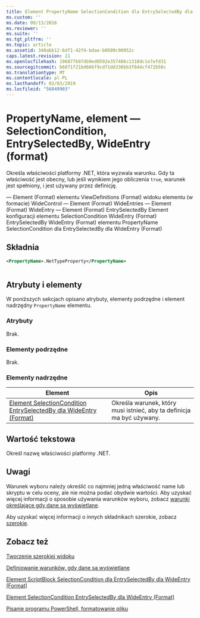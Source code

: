 ```yaml
---
title: Element PropertyName SelectionCondition dla EntrySelectedBy dla WideEntry (Format) | Dokumentacja firmy Microsoft
ms.custom: ''
ms.date: 09/13/2016
ms.reviewer: ''
ms.suite: ''
ms.tgt_pltfrm: ''
ms.topic: article
ms.assetid: 340abb12-6df1-42f4-bdae-b0509c90952c
caps.latest.revision: 11
ms.openlocfilehash: 196877b97db9ed0592e357486c1318dc1e7efd31
ms.sourcegitcommit: b6871f21bd666f9cd71dd336bb3f844cf472b56c
ms.translationtype: MT
ms.contentlocale: pl-PL
ms.lasthandoff: 02/03/2019
ms.locfileid: "56849903"
---
```

# <a name="propertyname-element-for-selectioncondition-for-entryselectedby-for-wideentry-format"></a>PropertyName, element — SelectionCondition, EntrySelectedBy, WideEntry (format)

Określa właściwości platformy .NET, która wyzwala warunku. Gdy ta właściwość jest obecny, lub jeśli wynikiem jego obliczenia `true`, warunek jest spełniony, i jest używany przez definicję.

— Element (Format) elementu ViewDefinitions (Format) widoku elementu (w formacie) WideControl — Element (Format) WideEntries — Element (Format) WideEntry — Element (Format) EntrySelectedBy Element konfiguracji elementu SelectionCondition WideEntry (Format) EntrySelectedBy WideEntry (Format) elementu PropertyName SelectionCondition dla EntrySelectedBy dla WideEntry (Format)

## <a name="syntax"></a>Składnia

```xml
<PropertyName>.NetTypeProperty</PropertyName>
```

```csharp

```

## <a name="attributes-and-elements"></a>Atrybuty i elementy

W poniższych sekcjach opisano atrybuty, elementy podrzędne i element nadrzędny `PropertyName` elementu.

### <a name="attributes"></a>Atrybuty

Brak.

### <a name="child-elements"></a>Elementy podrzędne

Brak.

### <a name="parent-elements"></a>Elementy nadrzędne

|Element|Opis|
|-------------|-----------------|
|[Element SelectionCondition EntrySelectedBy dla WideEntry (Format)](./selectioncondition-element-for-entryselectedby-for-widecontrol-format.md)|Określa warunek, który musi istnieć, aby ta definicja ma być używany.|

## <a name="text-value"></a>Wartość tekstowa

Określ nazwę właściwości platformy .NET.

## <a name="remarks"></a>Uwagi

Warunek wyboru należy określić co najmniej jedną właściwość name lub skryptu w celu oceny, ale nie można podać obydwie wartości. Aby uzyskać więcej informacji o sposobie używania warunków wyboru, zobacz [warunki określające gdy dane są wyświetlane](./defining-conditions-for-displaying-data.md).

Aby uzyskać więcej informacji o innych składnikach szerokie, zobacz [szerokie](./creating-a-wide-view.md).

## <a name="see-also"></a>Zobacz też

[Tworzenie szerokiej widoku](./creating-a-wide-view.md)

[Definiowanie warunków, gdy dane są wyświetlane](./defining-conditions-for-displaying-data.md)

[Element ScriptBlock SelectionCondition dla EntrySelectedBy dla WideEntry (Format)](./scriptblock-element-for-selectioncondition-for-entryselectedby-for-widecontrol-format.md)

[Element SelectionCondition EntrySelectedBy dla WideEntry (Format)](./selectioncondition-element-for-entryselectedby-for-widecontrol-format.md)

[Pisanie programu PowerShell, formatowanie pliku](./writing-a-powershell-formatting-file.md)
